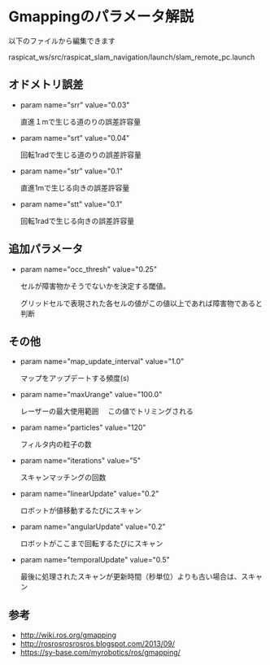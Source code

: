 # Gmappingのパラメータ解説

以下のファイルから編集できます

raspicat_ws/src/raspicat_slam_navigation/launch/slam_remote_pc.launch
## オドメトリ誤差

* param name="srr" value="0.03"

    直進１mで生じる道のりの誤差許容量

* param name="srt" value="0.04"

    回転1radで生じる道のりの誤差許容量

* param name="str" value="0.1"

    直進1mで生じる向きの誤差許容量

* param name="stt" value="0.1"

    回転1radで生じる向きの誤差許容量


## 追加パラメータ
* param name="occ_thresh" value="0.25"
  
    セルが障害物かそうでないかを決定する閾値。

    グリッドセルで表現された各セルの値がこの値以上であれば障害物であると判断

## その他

* param name="map_update_interval" value="1.0"

    マップをアップデートする頻度(s)


* param name="maxUrange" value="100.0"

    レーザーの最大使用範囲　
    この値でトリミングされる


* param name="particles" value="120"

    フィルタ内の粒子の数


* param name="iterations" value="5"

    スキャンマッチングの回数


* param name="linearUpdate" value="0.2"

    ロボットが値移動するたびにスキャン

* param name="angularUpdate" value="0.2"

    ロボットがここまで回転するたびにスキャン

* param name="temporalUpdate" value="0.5"

    最後に処理されたスキャンが更新時間（秒単位）よりも古い場合は、スキャン


## 参考
* http://wiki.ros.org/gmapping
* http://rosrosrosrosros.blogspot.com/2013/09/
* https://sy-base.com/myrobotics/ros/gmapping/



